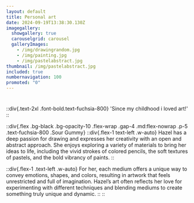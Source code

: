 ```yaml
---
layout: default
title: Personal art
date: 2024-09-19T13:38:30.130Z
imagegallery:
  showgallery: true
  carouselgrid: carousel
  galleryImages:
    - /img/drawingrandom.jpg
    - /img/painting.jpg
    - /img/pastelabstract.jpg
thumbnail: /img/pastelabstract.jpg
included: true
numbernavigation: 100
promoted: "0"
---
```

#

::div{.text-2xl .font-bold.text-fuchsia-800}
'Since my childhood i loved art!'
::

::div{.flex .bg-black .bg-opacity-10 .flex-wrap .gap-4 .md:flex-nowrap .p-5 .text-fuchsia-800 .Sour Gummy}
  ::div{.flex-1 text-left .w-auto}
Hazel has a deep passion for drawing and expresses her creativity with an open and abstract approach. She enjoys exploring a variety of materials to bring her ideas to life, including the vivid strokes of colored pencils, the soft textures of pastels, and the bold vibrancy of paints.
  ::

  ::div{.flex-1 .text-left .w-auto}
     For her, each medium offers a unique way to convey emotions, shapes, and colors, resulting in artwork that feels unrestricted and full of imagination. Hazel’s art often reflects her love for experimenting with different techniques and blending mediums to create something truly unique and dynamic.
  ::
::